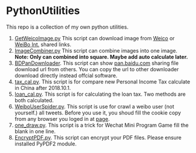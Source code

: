 # PythonUtilities
This repo is a collection of my own python utilities.



1. [GetWeicoImage.py](https://github.com/Kito0615/PythonUtilities/blob/master/Utilities/GetWeicoImage.py) This script can download image from [Weico](https://weico.com/index) or [WeiBo Int.](https://itunes.apple.com/cn/app/%E5%BE%AE%E5%8D%9A%E5%9B%BD%E9%99%85%E7%89%88/id1215210046?mt=8) shared links.
2. [ImageCombiner.py](https://github.com/Kito0615/PythonUtilities/blob/master/Utilities/ImageCombiner.py) This script can combine images into one image. **Note: Only can combined into square. Maybe add auto calculate later.** 
3. [BDPanDownloader](https://github.com/Kito0615/PythonUtilities/blob/master/Utilities/BDPanDownloader.py). This script can show [pan.baidu.com](http://pan.baidu.com) sharing file download url from others. You can copy the url to other downloader download directly instead offcial software.
4. [tax_cal.py](https://github.com/Kito0615/PythonUtilities/blob/master/Utilities/tax_cal.py). This script is for compare new Personal Income Tax calculate in China after 2018.10.1.
5. [loan_cal.py](https://github.com/Kito0615/PythonUtilities/blob/master/Utilities/tax_cal.py). This script is for calculating the loan tax. Two methods are both calculated.
6. [WeiboUserSpider.py](https://github.com/Kito0615/PythonUtilities/blob/master/Utilities/WeiboUserSpider.py). This script is use for crawl a weibo user (not yourself.) all tweets. Before you use it, you shoud fill the cookie copy from any browser you loged in at [page](https://weibo.cn).
7. [one_draw.py](https://github.com/Kito0615/PythonUtilities/blob/master/Utilities/one_draw.py). This script is a trick for Wechat Mini Program Game fill the blank in one line.
8. [EncryptPDF.py](https://github.com/Kito0615/PythonUtilities/blob/master/Utilities/EncryptPDF.py). This script can encrypt your PDF files. Please ensure installed PyPDF2 module.